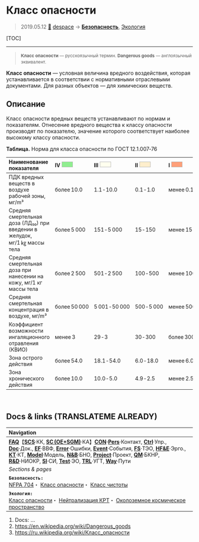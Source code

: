 # Класс опасности
> 2019.05.12 [🚀](../index/index.md) [despace](index.md) → **[Безопасность](qm.md)**, [Экология](ecology.md)

[TOC]

---

> <small>**Класс опасности** — русскоязычный термин. **Dangerous goods** — англоязычный эквивалент.</small>

**Класс опасности** — условная величина вредного воздействия, которая устанавливается в соответствии с нормативными отраслевыми документами. Для разных объектов — для химических веществ.



## Описание

Класс опасности вредных веществ устанавливают по нормам и показателям. Отнесение вредного вещества к классу опасности производят по показателю, значение которого соответствует наиболее высокому классу опасности.

**Таблица.** Норма для класса опасности по ГОСТ 12.1.007‑76

|**Наименование показателя**|**Ⅳ** ![](f/safety/dangerous_goods_4.png)|**Ⅲ** ![](f/safety/dangerous_goods_3.png)|**Ⅱ** ![](f/safety/dangerous_goods_2.png)|**Ⅰ** ![](f/safety/dangerous_goods_1.png)|
|:--|:--|:--|:--|:--|
|ПДК вредных веществ в воздухе рабочей зоны, мг/m³|более 10.0|1.1 ‑ 10.0|0.1 ‑ 1.0|менее 0.1|
|Средняя смертельная доза (ЛД₅₀) при введении в желудок, мг/1 ㎏ массы тела|более 5 000|151 ‑ 5 000|15 ‑ 150|менее 15|
|Средняя смертельная доза при нанесении на кожу, мг/1 кг массы тела|более 2 500|501 ‑ 2 500|100 ‑ 500|менее 100|
|Средняя смертельная концентрация в воздухе, мг/m³|более 50 000|5 001 ‑ 50 000|500 ‑ 5 000|менее 500|
|Коэффициент возможности ингаляционного отравления (КВИО)|менее 3|29 ‑ 3|30 ‑ 300|более 300|
|Зона острого действия|более 54.0|18.1 ‑ 54.0|6.0 ‑ 18.0|менее 6.0|
|Зона хронического действия|более 10.0|10.0 ‑ 5.0|4.9 ‑ 2.5|менее 2.5|



<p style="page-break-after:always"> </p>

## Docs & links (TRANSLATEME ALREADY)
|Navigation|
|:--|
|**[FAQ](faq.md)**【**[SCS](scs.md)**·КК, **[SC (OE+SGM)](sc.md)**·КА】**[CON](contact.md)·[Pers](person.md)**·Контакт, **[Ctrl](control.md)**·Упр., **[Doc](doc.md)**·Док., **[EF](ef.md)**·ВВФ, **[Error](error.md)**·Ошибки, **[Event](event.md)**·События, **[FS](fs.md)**·ТЭО, **[HF&E](hfe.md)**·Эрго., **[KT](kt.md)**·КТ, **[Model](model.md)**·Модель, **[N&B](nnb.md)**·БНО, **[Project](project.md)**·Проект, **[QM](qm.md)**·БКНР, **[R&D](rnd.md)**·НИОКР, **[SI](si.md)**·СИ, **[Test](test.md)**·ЭО, **[TRL](trl.md)**·УГТ, **[Way](way.md)**·Пути|
|*Sections & pages*|
|**`Безопасность:`**<br> [NFPA 704](nfpa_704.md)・ [Класс опасности](danger_goods.md)・ [Класс чистоты](clean_lvl.md)|
|**`Экология:`**<br> [Класс опасности](danger_goods.md)・ [Нейтрализация КРТ](нейтрализация_крт.md)・ [Околоземное космическое пространство](near_space.md)|

   1. Docs: …
   1. <https://en.wikipedia.org/wiki/Dangerous_goods>
   1. <https://ru.wikipedia.org/wiki/Класс_опасности>

